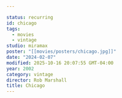 ```yaml
---

status: recurring
id: chicago
tags:
  - movies
  - vintage
studio: miramax
poster: "[[movies/posters/chicago.jpg]]"
date: "2024-02-07"
modified: 2025-10-16 20:07:55 GMT-04:00
year: 2002
category: vintage
director: Rob Marshall
title: Chicago
---
```


